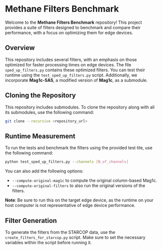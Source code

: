 # Methane Filters Benchmark

Welcome to the **Methane Filters Benchmark** repository! This project provides a suite of filters designed to benchmark and compare their performance, with a focus on optimizing them for edge devices.

## Overview

This repository includes several filters, with an emphasis on those optimized for faster processing times on edge devices. The file `sped_up_filters.py` contains these optimized filters. You can test their runtime using the `test_sped_up_filters.py` script. Additionally, we incorporate **Mag1c-SAS**, a modified version of **Mag1c**, as a submodule.

## Cloning the Repository

This repository includes submodules. To clone the repository along with all its submodules, use the following command:

```bash
git clone --recursive <repository_url>
```

## Runtime Measurement

To run the tests and benchmark the filters using the provided test tile, use the following command:

```bash
python test_sped_up_filters.py --channels [N_of_channels]
```

You can also add the following options:
- `--compute-original-mag1c` to compute the original column-based Mag1c.
- `--compute-original-filters` to also run the original versions of the filters.

**Note**: Be sure to run this on the target edge device, as the runtime on your host computer is not representative of edge device performance.

## Filter Generation

To generate the filters from the STARCOP data, use the `create_filters_for_starcop.py` script. Make sure to set the necessary variables within the script before running it.
